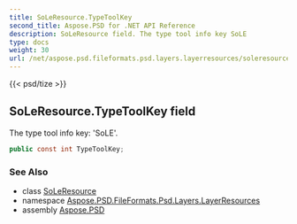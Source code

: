 ```yaml
---
title: SoLeResource.TypeToolKey
second_title: Aspose.PSD for .NET API Reference
description: SoLeResource field. The type tool info key SoLE
type: docs
weight: 30
url: /net/aspose.psd.fileformats.psd.layers.layerresources/soleresource/typetoolkey/
---
```

{{< psd/tize >}}
## SoLeResource.TypeToolKey field

The type tool info key: 'SoLE'.

```csharp
public const int TypeToolKey;
```

### See Also

* class [SoLeResource](../)
* namespace [Aspose.PSD.FileFormats.Psd.Layers.LayerResources](../../soleresource/)
* assembly [Aspose.PSD](../../../)


